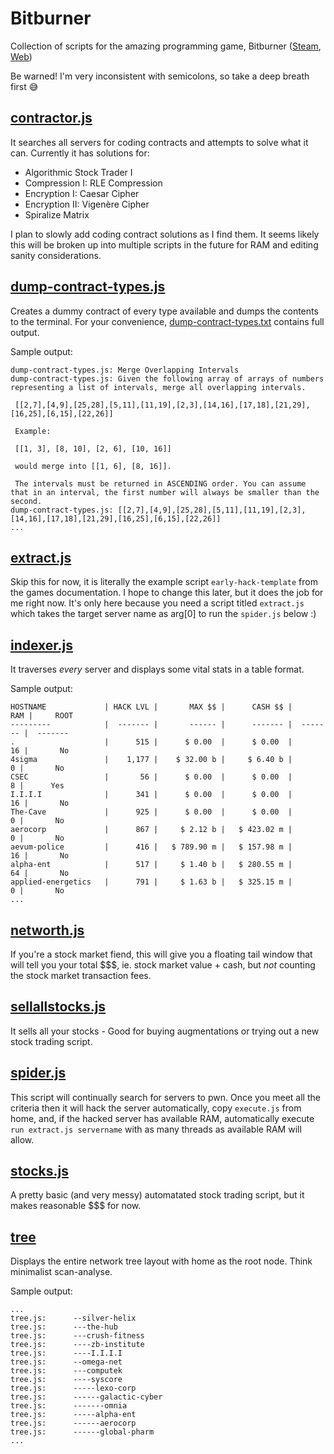 # Bitburner
Collection of scripts for the amazing programming game, Bitburner ([Steam](https://store.steampowered.com/app/1812820/Bitburner/), [Web](https://danielyxie.github.io/bitburner/))

Be warned! I'm very inconsistent with semicolons, so take a deep breath first 😅

## [contractor.js](https://raw.githubusercontent.com/xsoc/Bitburner/main/contractor.js)
It searches all servers for coding contracts and attempts to solve what it can.
Currently it has solutions for:
- Algorithmic Stock Trader I
- Compression I: RLE Compression
- Encryption I: Caesar Cipher
- Encryption II: Vigenère Cipher
- Spiralize Matrix

I plan to slowly add coding contract solutions as I find them. It seems likely this will be broken up into multiple scripts in the future for RAM and editing sanity considerations.

## [dump-contract-types.js](https://raw.githubusercontent.com/xsoc/Bitburner/main/dump-contract-types.js)
Creates a dummy contract of every type available and dumps the contents to the terminal. For your convenience, [dump-contract-types.txt](https://raw.githubusercontent.com/xsoc/Bitburner/main/dump-contract-types.txt) contains full output.

Sample output:
```
dump-contract-types.js: Merge Overlapping Intervals
dump-contract-types.js: Given the following array of arrays of numbers representing a list of intervals, merge all overlapping intervals.

 [[2,7],[4,9],[25,28],[5,11],[11,19],[2,3],[14,16],[17,18],[21,29],[16,25],[6,15],[22,26]]

 Example:

 [[1, 3], [8, 10], [2, 6], [10, 16]]

 would merge into [[1, 6], [8, 16]].

 The intervals must be returned in ASCENDING order. You can assume that in an interval, the first number will always be smaller than the second.
dump-contract-types.js: [[2,7],[4,9],[25,28],[5,11],[11,19],[2,3],[14,16],[17,18],[21,29],[16,25],[6,15],[22,26]]
...
```

## [extract.js](https://raw.githubusercontent.com/xsoc/Bitburner/main/extract.js)
Skip this for now, it is literally the example script `early-hack-template` from the games documentation. I hope to change this later, but it does the job for me right now. It's only here because you need a script titled `extract.js` which takes the target server name as arg[0] to run the `spider.js` below :)

## [indexer.js](https://raw.githubusercontent.com/xsoc/Bitburner/main/indexer.js)
It traverses *every* server and displays some vital stats in a table format.

Sample output:
```
HOSTNAME             | HACK LVL |       MAX $$ |      CASH $$ |      RAM |     ROOT
---------            |  ------- |       ------ |      ------- |  ------- |  -------
.                    |      515 |      $ 0.00  |      $ 0.00  |       16 |       No
4sigma               |    1,177 |    $ 32.00 b |     $ 6.40 b |        0 |       No
CSEC                 |       56 |      $ 0.00  |      $ 0.00  |        8 |      Yes
I.I.I.I              |      341 |      $ 0.00  |      $ 0.00  |       16 |       No
The-Cave             |      925 |      $ 0.00  |      $ 0.00  |        0 |       No
aerocorp             |      867 |     $ 2.12 b |   $ 423.02 m |        0 |       No
aevum-police         |      416 |   $ 789.90 m |   $ 157.98 m |       16 |       No
alpha-ent            |      517 |     $ 1.40 b |   $ 280.55 m |       64 |       No
applied-energetics   |      791 |     $ 1.63 b |   $ 325.15 m |        0 |       No
...
```

## [networth.js](https://raw.githubusercontent.com/xsoc/Bitburner/main/networth.js)
If you're a stock market fiend, this will give you a floating tail window that will tell you your total $$$, ie. stock market value + cash, but _not_ counting the stock market transaction fees.

## [sellallstocks.js](https://raw.githubusercontent.com/xsoc/Bitburner/main/sellallstocks.js)
It sells all your stocks - Good for buying augmentations or trying out a new stock trading script.

## [spider.js](https://raw.githubusercontent.com/xsoc/Bitburner/main/spider.js)
This script will continually search for servers to pwn. Once you meet all the criteria then it will hack the server automatically, copy `execute.js` from home, and, if the hacked server has available RAM, automatically execute `run extract.js servername` with as many threads as available RAM will allow.

## [stocks.js](https://raw.githubusercontent.com/xsoc/Bitburner/main/stocks.js)
A pretty basic (and very messy) automatated stock trading script, but it makes reasonable $$$ for now.

## [tree](https://raw.githubusercontent.com/xsoc/Bitburner/main/tree.js)
Displays the entire network tree layout with home as the root node. Think minimalist scan-analyse.

Sample output:
```
...
tree.js:      --silver-helix
tree.js:      ---the-hub
tree.js:      ---crush-fitness
tree.js:      ----zb-institute
tree.js:      ----I.I.I.I
tree.js:      --omega-net
tree.js:      ---computek
tree.js:      ----syscore
tree.js:      -----lexo-corp
tree.js:      ------galactic-cyber
tree.js:      -------omnia
tree.js:      -----alpha-ent
tree.js:      ------aerocorp
tree.js:      ------global-pharm
...
```
